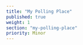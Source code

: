 ```yaml
---
title: "My Polling Place"
published: true
weight: 1
section: "my-polling-place"
priority: Minor
---
```


